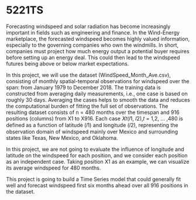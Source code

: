 # 5221TS

Forecasting windspeed and solar radiation has become increasingly important in 
fields such as engineering and finance. In the Wind-Energy marketplace, the 
forecasted windspeed becomes highly valued information, especially to the governing 
companies who own the windmills. In short, companies must project how much 
energy output a potential buyer requires before setting up an energy deal. This could 
then lead to the windspeed futures being above or below market expectations.

In this project, we will use the dataset (WindSpeed_Month_Ave.csv), consisting
of monthly spatial-temporal observations for windspeed over the span: from January
1979 to December 2018. The training data is constructed from averaging daily 
measurements, i.e., one case is based on roughly 30 days. Averaging the cases helps to 
smooth the data and reduces the computational burden of fitting the full set of 
observations. The resulting dataset consists of n = 480 months over the timespan and 
916 positions (columns) from X1 to X916. Each case 𝑋𝑡(𝑙1, 𝑙2),𝑡 = 1,2, … ,480 is 
defined as a function of latitude (𝑙1) and longitude (𝑙2), representing the observation
domain of windspeed mainly over Mexico and surrounding states like Texas, New 
Mexico, and Oklahoma.

In this project, we are not going to evaluate the influence of longitude and 
latitude on the windspeed for each position, and we consider each position as an 
independent case. Taking position X1 as an example, we can visualize its average
windspeed for 480 months. 

This project is going to build a Time Series model that could generally fit well and 
forecast windspeed first six months ahead over all 916 positions in the dataset.
